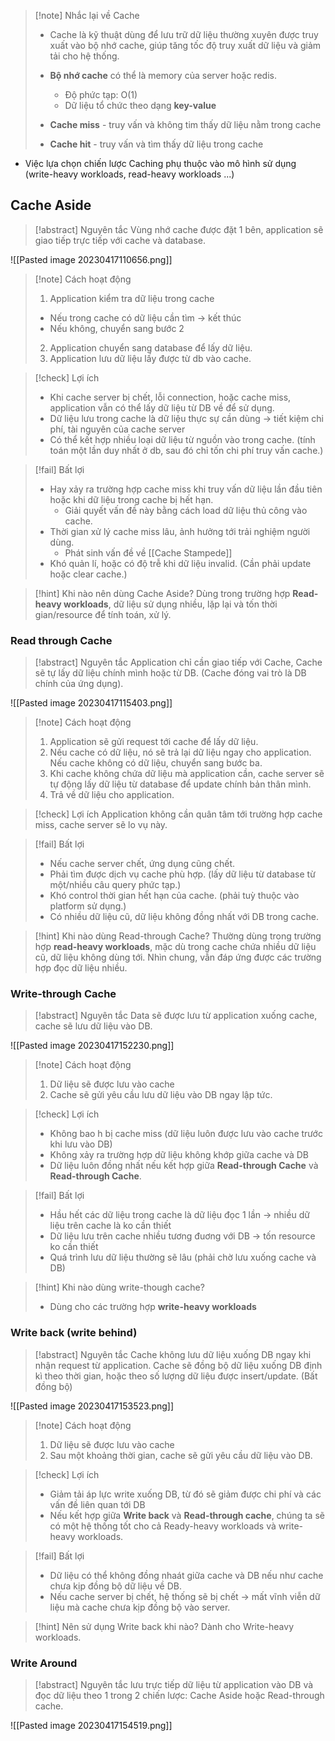 > [!note] Nhắc lại về Cache
> * Cache là kỹ thuật dùng để lưu trữ dữ liệu thường xuyên được truy xuất vào bộ nhớ cache, giúp tăng tốc độ truy xuất dữ liệu và giảm tải cho hệ thống.
> * **Bộ nhớ cache** có thể là memory của server hoặc redis.
> 	* Độ phức tạp: O(1)
> 	* Dữ liệu tổ chức theo dạng **key-value**
> 
> * **Cache miss** - truy vấn và không tim thấy dữ liệu nằm trong cache
> * **Cache hit** - truy vấn và tìm thấy dữ liệu trong cache

* Việc lựa chọn chiến lược Caching phụ thuộc vào mô hình sử dụng (write-heavy workloads, read-heavy workloads ...)

## Cache Aside
> [!abstract] Nguyên tắc
> Vùng nhớ cache được đặt 1 bên, application sẽ giao tiếp trực tiếp với cache và database.

![[Pasted image 20230417110656.png]]
> [!note] Cách hoạt động
> 1. Application kiểm tra dữ liệu trong cache
> 	* Nếu trong cache có dữ liệu cần tìm -> kết thúc
> 	* Nếu không, chuyển sang bước 2
> 2. Application chuyển sang database để lấy dữ liệu.
> 3. Application lưu dữ liệu lấy được từ db vào cache.

> [!check] Lợi ích
>* Khi cache server bị chết, lỗi connection, hoặc cache miss, application vẫn có thể lấy dữ liệu từ DB về để sử dụng.
>* Dữ liệu lưu trong cache là dữ liệu thực sự cần dùng -> tiết kiệm chi phí, tài nguyên của cache server
>* Có thể kết hợp nhiều loại dữ liệu từ nguồn vào trong cache. (tính toán một lần duy nhất ở db, sau đó chỉ tốn chi phí truy vấn cache.)

> [!fail] Bất lợi
>  * Hay xảy ra trường hợp cache miss khi truy vấn dữ liệu lần đầu tiên hoặc khi dữ liệu trong cache bị hết hạn.
> 	 * Giải quyết vấn đề này bằng cách load dữ liệu thủ công vào cache.
> * Thời gian xử lý cache miss lâu, ảnh hưởng tới trải nghiệm người dùng.
> 	* Phát sinh vấn đề về [[Cache Stampede]]
> * Khó quản lí, hoặc có độ trễ khi dữ liệu invalid. (Cần phải update hoặc clear cache.)

> [!hint] Khi nào nên dùng Cache Aside?
> Dùng trong trường hợp **Read-heavy workloads**, dữ liệu sử dụng nhiều, lặp lại và tốn thời gian/resource để tính toán, xử lý.
> 

### Read through Cache

> [!abstract] Nguyên tắc
> Application chỉ cần giao tiếp với Cache, Cache sẽ tự lấy dữ liệu chính mình hoặc từ DB. (Cache đóng vai trò là DB chính của ứng dụng).

![[Pasted image 20230417115403.png]]

> [!note] Cách hoạt động
> 1. Application sẽ gửi request tới cache để lấy dữ liệu.
> 2. Nếu cache có dữ liệu, nó sẽ trả lại dữ liệu ngay cho application. Nếu cache không có dữ liệu, chuyển sang bước ba.
> 3. Khi cache không chứa dữ liệu mà application cần, cache server sẽ tự động lấy dữ liệu từ database để update chính bản thân mình.
> 4. Trả về dữ liệu cho application.

> [!check] Lợi ích
> Application không cần quân tâm tới trường hợp cache miss, cache server sẽ lo vụ này.

> [!fail] Bất lợi
> * Nếu cache server chết, ứng dụng cũng chết.
> * Phải tìm được dịch vụ cache phù hợp. (lấy dữ liệu từ database từ một/nhiều câu query phức tạp.)
> * Khó control thời gian hết hạn của cache. (phải tuỳ thuộc vào platform sử dụng.)
> * Có nhiều dữ liệu cũ, dữ liệu không đồng nhất với DB trong cache.

> [!hint] Khi nào dùng Read-through Cache?
> Thường dùng trong trường hợp **read-heavy workloads**, mặc dù trong cache chứa nhiều dữ liệu cũ, dữ liệu không dùng tới. Nhìn chung, vẫn đáp ứng được các trường hợp đọc dữ liệu nhiều.

### Write-through Cache
> [!abstract] Nguyên tắc
> Data sẽ được lưu từ application xuống cache, cache sẽ lưu dữ liệu vào DB.

![[Pasted image 20230417152230.png]]

> [!note] Cách hoạt động
> 1. Dữ liệu sẽ được lưu vào cache
> 2. Cache sẽ gửi yêu cầu lưu dữ liệu vào DB ngay lập tức.

> [!check] Lợi ích
> * Không bao h bị cache miss (dữ liệu luôn được lưu vào cache trước khi lưu vào DB)
> * Không xảy ra trường hợp dữ liệu không khớp giữa cache và DB
> * Dữ liệu luôn đồng nhất nếu kết hợp giữa **Read-through Cache** và **Read-through Cache**.

> [!fail] Bất lợi
> * Hầu hết các dữ liệu trong cache là dữ liệu đọc 1 lần -> nhiều dữ liệu trên cache là ko cần thiết
> * Dữ liệu lưu trên cache nhiều tương đuơng với DB -> tốn resource ko cần thiết
> * Quá trình lưu dữ liệu thường sẽ lâu (phải chờ lưu xuống cache và DB)

> [!hint] Khi nào dùng write-though cache?
> * Dùng cho các trường hợp **write-heavy workloads**

### Write back (write behind)
> [!abstract] Nguyên tắc
> Cache không lưu dữ liệu xuống DB ngay khi nhận request từ application. Cache sẽ đồng bộ dữ liệu xuống DB định kì theo thời gian, hoặc theo số lượng dữ liệu được insert/update. (Bất đồng bộ)

![[Pasted image 20230417153523.png]]

> [!note] Cách hoạt động
> 1. Dữ liệu sẽ được lưu vào cache
> 2. Sau một khoảng thời gian, cache sẽ gửi yêu cầu dữ liệu vào DB.

> [!check] Lợi ích
> * Giảm tải áp lực write xuống DB, từ đó sẽ giảm được chi phí và các vấn đề liên quan tới DB 
> * Nếu kết hợp giữa **Write back** và **Read-through cache**, chúng ta sẽ có một hệ thống tốt cho cả Ready-heavy workloads và write-heavy workloads.

> [!fail] Bất lợi
> * Dữ liệu có thể không đồng nhaát giữa cache và DB nếu như cache chưa kịp đồng bộ dữ liệu về DB.
> * Nếu cache server bị chết, hệ thống sẽ bị chết -> mất vĩnh viễn dữ liệu mà cache chưa kịp đồng bộ vào server.

> [!hint] Nên sử dụng Write back khi nào?
> Dành cho Write-heavy workloads.

### Write Around
> [!abstract] Nguyên tắc
> lưu trực tiếp dữ liệu từ application vào DB và đọc dữ liệu theo 1 trong 2 chiến lược: Cache Aside hoặc Read-through cache.

![[Pasted image 20230417154519.png]]
